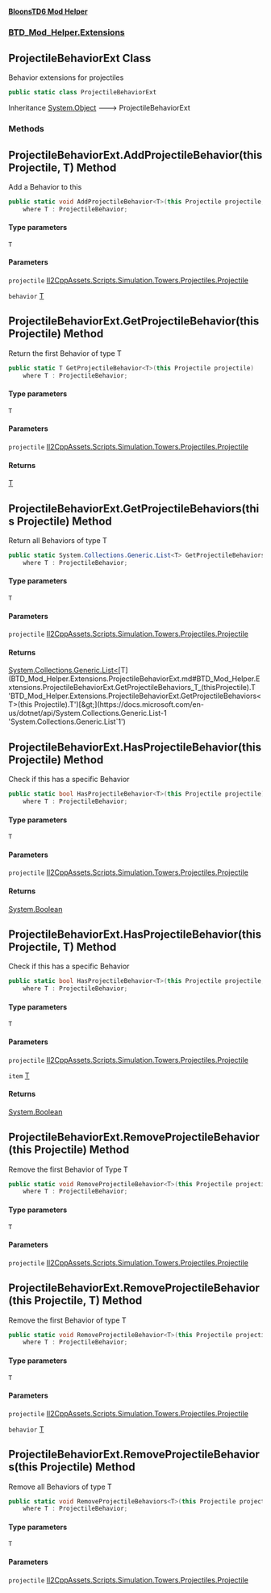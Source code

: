 #### [BloonsTD6 Mod Helper](README.md 'README')
### [BTD_Mod_Helper.Extensions](README.md#BTD_Mod_Helper.Extensions 'BTD_Mod_Helper.Extensions')

## ProjectileBehaviorExt Class

Behavior extensions for projectiles

```csharp
public static class ProjectileBehaviorExt
```

Inheritance [System.Object](https://docs.microsoft.com/en-us/dotnet/api/System.Object 'System.Object') &#129106; ProjectileBehaviorExt
### Methods

<a name='BTD_Mod_Helper.Extensions.ProjectileBehaviorExt.AddProjectileBehavior_T_(thisProjectile,T)'></a>

## ProjectileBehaviorExt.AddProjectileBehavior<T>(this Projectile, T) Method

Add a Behavior to this

```csharp
public static void AddProjectileBehavior<T>(this Projectile projectile, T behavior)
    where T : ProjectileBehavior;
```
#### Type parameters

<a name='BTD_Mod_Helper.Extensions.ProjectileBehaviorExt.AddProjectileBehavior_T_(thisProjectile,T).T'></a>

`T`
#### Parameters

<a name='BTD_Mod_Helper.Extensions.ProjectileBehaviorExt.AddProjectileBehavior_T_(thisProjectile,T).projectile'></a>

`projectile` [Il2CppAssets.Scripts.Simulation.Towers.Projectiles.Projectile](https://docs.microsoft.com/en-us/dotnet/api/Il2CppAssets.Scripts.Simulation.Towers.Projectiles.Projectile 'Il2CppAssets.Scripts.Simulation.Towers.Projectiles.Projectile')

<a name='BTD_Mod_Helper.Extensions.ProjectileBehaviorExt.AddProjectileBehavior_T_(thisProjectile,T).behavior'></a>

`behavior` [T](BTD_Mod_Helper.Extensions.ProjectileBehaviorExt.md#BTD_Mod_Helper.Extensions.ProjectileBehaviorExt.AddProjectileBehavior_T_(thisProjectile,T).T 'BTD_Mod_Helper.Extensions.ProjectileBehaviorExt.AddProjectileBehavior<T>(this Projectile, T).T')

<a name='BTD_Mod_Helper.Extensions.ProjectileBehaviorExt.GetProjectileBehavior_T_(thisProjectile)'></a>

## ProjectileBehaviorExt.GetProjectileBehavior<T>(this Projectile) Method

Return the first Behavior of type T

```csharp
public static T GetProjectileBehavior<T>(this Projectile projectile)
    where T : ProjectileBehavior;
```
#### Type parameters

<a name='BTD_Mod_Helper.Extensions.ProjectileBehaviorExt.GetProjectileBehavior_T_(thisProjectile).T'></a>

`T`
#### Parameters

<a name='BTD_Mod_Helper.Extensions.ProjectileBehaviorExt.GetProjectileBehavior_T_(thisProjectile).projectile'></a>

`projectile` [Il2CppAssets.Scripts.Simulation.Towers.Projectiles.Projectile](https://docs.microsoft.com/en-us/dotnet/api/Il2CppAssets.Scripts.Simulation.Towers.Projectiles.Projectile 'Il2CppAssets.Scripts.Simulation.Towers.Projectiles.Projectile')

#### Returns
[T](BTD_Mod_Helper.Extensions.ProjectileBehaviorExt.md#BTD_Mod_Helper.Extensions.ProjectileBehaviorExt.GetProjectileBehavior_T_(thisProjectile).T 'BTD_Mod_Helper.Extensions.ProjectileBehaviorExt.GetProjectileBehavior<T>(this Projectile).T')

<a name='BTD_Mod_Helper.Extensions.ProjectileBehaviorExt.GetProjectileBehaviors_T_(thisProjectile)'></a>

## ProjectileBehaviorExt.GetProjectileBehaviors<T>(this Projectile) Method

Return all Behaviors of type T

```csharp
public static System.Collections.Generic.List<T> GetProjectileBehaviors<T>(this Projectile projectile)
    where T : ProjectileBehavior;
```
#### Type parameters

<a name='BTD_Mod_Helper.Extensions.ProjectileBehaviorExt.GetProjectileBehaviors_T_(thisProjectile).T'></a>

`T`
#### Parameters

<a name='BTD_Mod_Helper.Extensions.ProjectileBehaviorExt.GetProjectileBehaviors_T_(thisProjectile).projectile'></a>

`projectile` [Il2CppAssets.Scripts.Simulation.Towers.Projectiles.Projectile](https://docs.microsoft.com/en-us/dotnet/api/Il2CppAssets.Scripts.Simulation.Towers.Projectiles.Projectile 'Il2CppAssets.Scripts.Simulation.Towers.Projectiles.Projectile')

#### Returns
[System.Collections.Generic.List&lt;](https://docs.microsoft.com/en-us/dotnet/api/System.Collections.Generic.List-1 'System.Collections.Generic.List`1')[T](BTD_Mod_Helper.Extensions.ProjectileBehaviorExt.md#BTD_Mod_Helper.Extensions.ProjectileBehaviorExt.GetProjectileBehaviors_T_(thisProjectile).T 'BTD_Mod_Helper.Extensions.ProjectileBehaviorExt.GetProjectileBehaviors<T>(this Projectile).T')[&gt;](https://docs.microsoft.com/en-us/dotnet/api/System.Collections.Generic.List-1 'System.Collections.Generic.List`1')

<a name='BTD_Mod_Helper.Extensions.ProjectileBehaviorExt.HasProjectileBehavior_T_(thisProjectile)'></a>

## ProjectileBehaviorExt.HasProjectileBehavior<T>(this Projectile) Method

Check if this has a specific Behavior

```csharp
public static bool HasProjectileBehavior<T>(this Projectile projectile)
    where T : ProjectileBehavior;
```
#### Type parameters

<a name='BTD_Mod_Helper.Extensions.ProjectileBehaviorExt.HasProjectileBehavior_T_(thisProjectile).T'></a>

`T`
#### Parameters

<a name='BTD_Mod_Helper.Extensions.ProjectileBehaviorExt.HasProjectileBehavior_T_(thisProjectile).projectile'></a>

`projectile` [Il2CppAssets.Scripts.Simulation.Towers.Projectiles.Projectile](https://docs.microsoft.com/en-us/dotnet/api/Il2CppAssets.Scripts.Simulation.Towers.Projectiles.Projectile 'Il2CppAssets.Scripts.Simulation.Towers.Projectiles.Projectile')

#### Returns
[System.Boolean](https://docs.microsoft.com/en-us/dotnet/api/System.Boolean 'System.Boolean')

<a name='BTD_Mod_Helper.Extensions.ProjectileBehaviorExt.HasProjectileBehavior_T_(thisProjectile,T)'></a>

## ProjectileBehaviorExt.HasProjectileBehavior<T>(this Projectile, T) Method

Check if this has a specific Behavior

```csharp
public static bool HasProjectileBehavior<T>(this Projectile projectile, out T item)
    where T : ProjectileBehavior;
```
#### Type parameters

<a name='BTD_Mod_Helper.Extensions.ProjectileBehaviorExt.HasProjectileBehavior_T_(thisProjectile,T).T'></a>

`T`
#### Parameters

<a name='BTD_Mod_Helper.Extensions.ProjectileBehaviorExt.HasProjectileBehavior_T_(thisProjectile,T).projectile'></a>

`projectile` [Il2CppAssets.Scripts.Simulation.Towers.Projectiles.Projectile](https://docs.microsoft.com/en-us/dotnet/api/Il2CppAssets.Scripts.Simulation.Towers.Projectiles.Projectile 'Il2CppAssets.Scripts.Simulation.Towers.Projectiles.Projectile')

<a name='BTD_Mod_Helper.Extensions.ProjectileBehaviorExt.HasProjectileBehavior_T_(thisProjectile,T).item'></a>

`item` [T](BTD_Mod_Helper.Extensions.ProjectileBehaviorExt.md#BTD_Mod_Helper.Extensions.ProjectileBehaviorExt.HasProjectileBehavior_T_(thisProjectile,T).T 'BTD_Mod_Helper.Extensions.ProjectileBehaviorExt.HasProjectileBehavior<T>(this Projectile, T).T')

#### Returns
[System.Boolean](https://docs.microsoft.com/en-us/dotnet/api/System.Boolean 'System.Boolean')

<a name='BTD_Mod_Helper.Extensions.ProjectileBehaviorExt.RemoveProjectileBehavior_T_(thisProjectile)'></a>

## ProjectileBehaviorExt.RemoveProjectileBehavior<T>(this Projectile) Method

Remove the first Behavior of Type T

```csharp
public static void RemoveProjectileBehavior<T>(this Projectile projectile)
    where T : ProjectileBehavior;
```
#### Type parameters

<a name='BTD_Mod_Helper.Extensions.ProjectileBehaviorExt.RemoveProjectileBehavior_T_(thisProjectile).T'></a>

`T`
#### Parameters

<a name='BTD_Mod_Helper.Extensions.ProjectileBehaviorExt.RemoveProjectileBehavior_T_(thisProjectile).projectile'></a>

`projectile` [Il2CppAssets.Scripts.Simulation.Towers.Projectiles.Projectile](https://docs.microsoft.com/en-us/dotnet/api/Il2CppAssets.Scripts.Simulation.Towers.Projectiles.Projectile 'Il2CppAssets.Scripts.Simulation.Towers.Projectiles.Projectile')

<a name='BTD_Mod_Helper.Extensions.ProjectileBehaviorExt.RemoveProjectileBehavior_T_(thisProjectile,T)'></a>

## ProjectileBehaviorExt.RemoveProjectileBehavior<T>(this Projectile, T) Method

Remove the first Behavior of type T

```csharp
public static void RemoveProjectileBehavior<T>(this Projectile projectile, T behavior)
    where T : ProjectileBehavior;
```
#### Type parameters

<a name='BTD_Mod_Helper.Extensions.ProjectileBehaviorExt.RemoveProjectileBehavior_T_(thisProjectile,T).T'></a>

`T`
#### Parameters

<a name='BTD_Mod_Helper.Extensions.ProjectileBehaviorExt.RemoveProjectileBehavior_T_(thisProjectile,T).projectile'></a>

`projectile` [Il2CppAssets.Scripts.Simulation.Towers.Projectiles.Projectile](https://docs.microsoft.com/en-us/dotnet/api/Il2CppAssets.Scripts.Simulation.Towers.Projectiles.Projectile 'Il2CppAssets.Scripts.Simulation.Towers.Projectiles.Projectile')

<a name='BTD_Mod_Helper.Extensions.ProjectileBehaviorExt.RemoveProjectileBehavior_T_(thisProjectile,T).behavior'></a>

`behavior` [T](BTD_Mod_Helper.Extensions.ProjectileBehaviorExt.md#BTD_Mod_Helper.Extensions.ProjectileBehaviorExt.RemoveProjectileBehavior_T_(thisProjectile,T).T 'BTD_Mod_Helper.Extensions.ProjectileBehaviorExt.RemoveProjectileBehavior<T>(this Projectile, T).T')

<a name='BTD_Mod_Helper.Extensions.ProjectileBehaviorExt.RemoveProjectileBehaviors_T_(thisProjectile)'></a>

## ProjectileBehaviorExt.RemoveProjectileBehaviors<T>(this Projectile) Method

Remove all Behaviors of type T

```csharp
public static void RemoveProjectileBehaviors<T>(this Projectile projectile)
    where T : ProjectileBehavior;
```
#### Type parameters

<a name='BTD_Mod_Helper.Extensions.ProjectileBehaviorExt.RemoveProjectileBehaviors_T_(thisProjectile).T'></a>

`T`
#### Parameters

<a name='BTD_Mod_Helper.Extensions.ProjectileBehaviorExt.RemoveProjectileBehaviors_T_(thisProjectile).projectile'></a>

`projectile` [Il2CppAssets.Scripts.Simulation.Towers.Projectiles.Projectile](https://docs.microsoft.com/en-us/dotnet/api/Il2CppAssets.Scripts.Simulation.Towers.Projectiles.Projectile 'Il2CppAssets.Scripts.Simulation.Towers.Projectiles.Projectile')